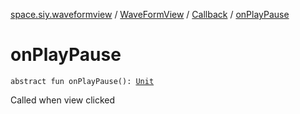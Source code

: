 [space.siy.waveformview](../../index.md) / [WaveFormView](../index.md) / [Callback](index.md) / [onPlayPause](./on-play-pause.md)

# onPlayPause

`abstract fun onPlayPause(): `[`Unit`](https://kotlinlang.org/api/latest/jvm/stdlib/kotlin/-unit/index.html)

Called when view clicked

